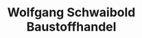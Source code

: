 ---
title: "Wolfgang Schwaibold Baustoffhandel"
url: /wellendingen/wolfgang-schwaibold-baustoffhandel/
shop: Baustoffe
---